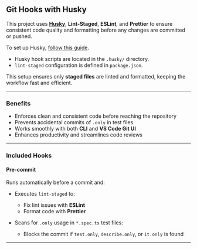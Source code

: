 ## Git Hooks with Husky

This project uses **[Husky](https://typicode.github.io/husky)**, **Lint-Staged**, **ESLint**, and
**Prettier** to ensure consistent code quality and formatting before any changes are committed or
pushed.

To set up Husky, [follow this guide](https://typicode.github.io/husky/get-started.html).

- Husky hook scripts are located in the `.husky/` directory.
- `lint-staged` configuration is defined in `package.json`.

This setup ensures only **staged files** are linted and formatted, keeping the workflow fast and
efficient.

---

### Benefits

- Enforces clean and consistent code before reaching the repository
- Prevents accidental commits of `.only` in test files
- Works smoothly with both **CLI** and **VS Code Git UI**
- Enhances productivity and streamlines code reviews

---

### Included Hooks

#### Pre-commit

Runs automatically before a commit and:

- Executes `lint-staged` to:
  - Fix lint issues with **ESLint**
  - Format code with **Prettier**

- Scans for `.only` usage in `*.spec.ts` test files:
  - Blocks the commit if `test.only`, `describe.only`, or `it.only` is found

---
